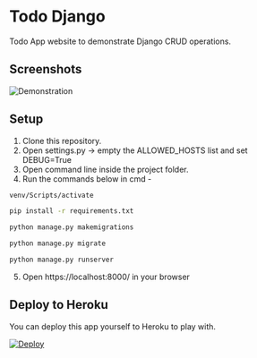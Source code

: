 # Todo Django
Todo App website to demonstrate Django CRUD operations.

## Screenshots
![Demonstration](https://github.com/baijudodhia/todo-django/blob/master/readme-assets/0.png)

## Setup

1. Clone this repository.
2. Open settings.py -> empty the ALLOWED_HOSTS list and set DEBUG=True
3. Open command line inside the project folder.
4. Run the commands below in cmd - 
```bash
venv/Scripts/activate

pip install -r requirements.txt

python manage.py makemigrations

python manage.py migrate

python manage.py runserver
```
5. Open https://localhost:8000/ in your browser

## Deploy to Heroku

You can deploy this app yourself to Heroku to play with.

[![Deploy](https://www.herokucdn.com/deploy/button.png)](https://devcenter.heroku.com/articles/deploying-python)
